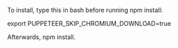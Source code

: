 To install, type this in bash before running npm install:

export PUPPETEER_SKIP_CHROMIUM_DOWNLOAD=true

Afterwards, npm install.

